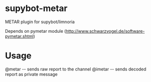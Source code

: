 supybot-metar
=============

METAR plugin for supybot/limnoria

Depends on pymetar module (http://www.schwarzvogel.de/software-pymetar.shtml)

Usage
=====

@metar <ICAO code> -- sends raw report to the channel
@imetar <ICAO code> -- sends decoded report as private message
